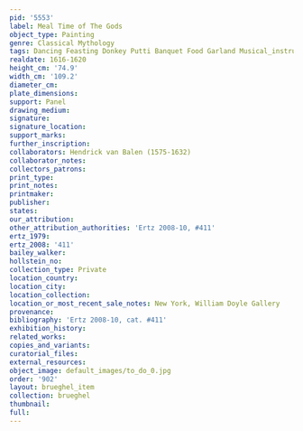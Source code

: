 ```yaml
---
pid: '5553'
label: Meal Time of The Gods
object_type: Painting
genre: Classical Mythology
tags: Dancing Feasting Donkey Putti Banquet Food Garland Musical_instruments Vegetables
realdate: 1616-1620
height_cm: '74.9'
width_cm: '109.2'
diameter_cm: 
plate_dimensions: 
support: Panel
drawing_medium: 
signature: 
signature_location: 
support_marks: 
further_inscription: 
collaborators: Hendrick van Balen (1575-1632)
collaborator_notes: 
collectors_patrons: 
print_type: 
print_notes: 
printmaker: 
publisher: 
states: 
our_attribution: 
other_attribution_authorities: 'Ertz 2008-10, #411'
ertz_1979: 
ertz_2008: '411'
bailey_walker: 
hollstein_no: 
collection_type: Private
location_country: 
location_city: 
location_collection: 
location_or_most_recent_sale_notes: New York, William Doyle Gallery
provenance: 
bibliography: 'Ertz 2008-10, cat. #411'
exhibition_history: 
related_works: 
copies_and_variants: 
curatorial_files: 
external_resources: 
object_image: default_images/to_do_0.jpg
order: '902'
layout: brueghel_item
collection: brueghel
thumbnail: 
full: 
---
```

